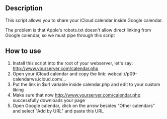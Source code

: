 Description
-----------

This script allows you to share your iCloud calendar inside Google calendar.

The problem is that Apple's robots.txt doesn't allow direct linking from Google calendar, so we must pipe through this script


How to use
----------

1. Install this script into the root of your webserver, let's say: http://www.yourserver.com/calendar.php
2. Open your iCloud calendar and copy the link: webcal://p09-calendarws.icloud.com/... 
3. Put the link in $url variable inside calendar.php and edit to your custom liking
4. Make sure that now http://www.yourserver.com/calendar.php successfully downloads your page
5. Open Google calendar, click on the arrow besides "Other calendars" and select "Add by URL" and paste this URL
